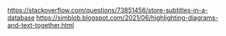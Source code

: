 https://stackoverflow.com/questions/73851456/store-subtitles-in-a-database
https://simblob.blogspot.com/2021/06/highlighting-diagrams-and-text-together.html